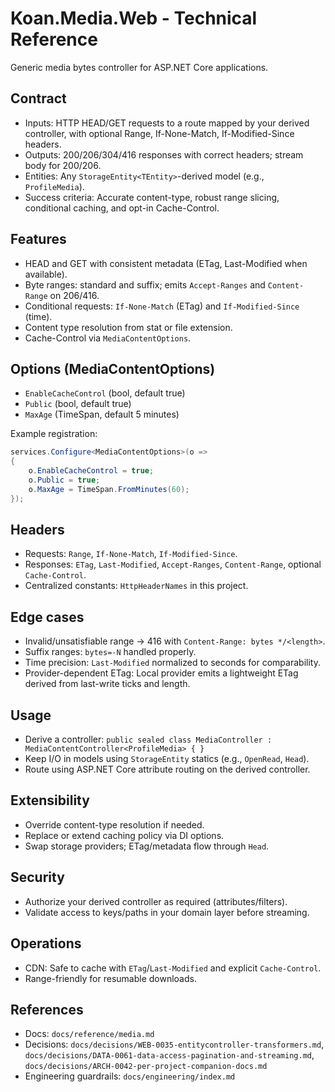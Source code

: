 # Koan.Media.Web - Technical Reference

Generic media bytes controller for ASP.NET Core applications.

## Contract

- Inputs: HTTP HEAD/GET requests to a route mapped by your derived controller, with optional Range, If-None-Match, If-Modified-Since headers.
- Outputs: 200/206/304/416 responses with correct headers; stream body for 200/206.
- Entities: Any `StorageEntity<TEntity>`-derived model (e.g., `ProfileMedia`).
- Success criteria: Accurate content-type, robust range slicing, conditional caching, and opt-in Cache-Control.

## Features

- HEAD and GET with consistent metadata (ETag, Last-Modified when available).
- Byte ranges: standard and suffix; emits `Accept-Ranges` and `Content-Range` on 206/416.
- Conditional requests: `If-None-Match` (ETag) and `If-Modified-Since` (time).
- Content type resolution from stat or file extension.
- Cache-Control via `MediaContentOptions`.

## Options (MediaContentOptions)

- `EnableCacheControl` (bool, default true)
- `Public` (bool, default true)
- `MaxAge` (TimeSpan, default 5 minutes)

Example registration:

```csharp
services.Configure<MediaContentOptions>(o =>
{
    o.EnableCacheControl = true;
    o.Public = true;
    o.MaxAge = TimeSpan.FromMinutes(60);
});
```

## Headers

- Requests: `Range`, `If-None-Match`, `If-Modified-Since`.
- Responses: `ETag`, `Last-Modified`, `Accept-Ranges`, `Content-Range`, optional `Cache-Control`.
- Centralized constants: `HttpHeaderNames` in this project.

## Edge cases

- Invalid/unsatisfiable range → 416 with `Content-Range: bytes */<length>`.
- Suffix ranges: `bytes=-N` handled properly.
- Time precision: `Last-Modified` normalized to seconds for comparability.
- Provider-dependent ETag: Local provider emits a lightweight ETag derived from last-write ticks and length.

## Usage

- Derive a controller: `public sealed class MediaController : MediaContentController<ProfileMedia> { }`
- Keep I/O in models using `StorageEntity` statics (e.g., `OpenRead`, `Head`).
- Route using ASP.NET Core attribute routing on the derived controller.

## Extensibility

- Override content-type resolution if needed.
- Replace or extend caching policy via DI options.
- Swap storage providers; ETag/metadata flow through `Head`.

## Security

- Authorize your derived controller as required (attributes/filters).
- Validate access to keys/paths in your domain layer before streaming.

## Operations

- CDN: Safe to cache with `ETag`/`Last-Modified` and explicit `Cache-Control`.
- Range-friendly for resumable downloads.

## References

- Docs: `docs/reference/media.md`
- Decisions: `docs/decisions/WEB-0035-entitycontroller-transformers.md`, `docs/decisions/DATA-0061-data-access-pagination-and-streaming.md`, `docs/decisions/ARCH-0042-per-project-companion-docs.md`
- Engineering guardrails: `docs/engineering/index.md`
